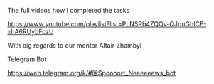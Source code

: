 The full videos how I completed the tasks 

https://www.youtube.com/playlist?list=PLNSPb4ZQQv-QJpuGhICF-xhA6RUybFczU

With big regards to our mentor Altair Zhambyl

Telegram Bot

https://web.telegram.org/k/#@Spoooort_Neeeeeews_bot
